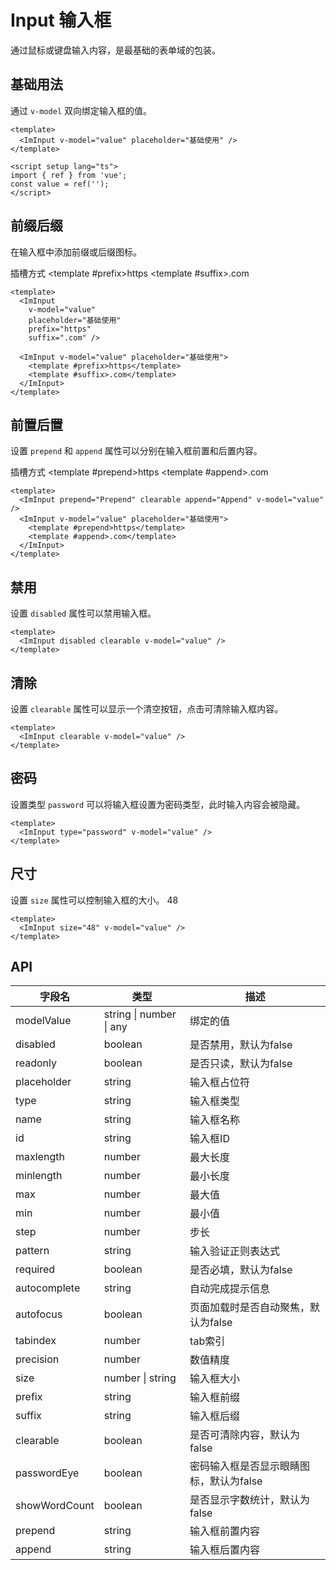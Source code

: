 # Input 输入框

通过鼠标或键盘输入内容，是最基础的表单域的包装。

## 基础用法

<script setup lang="ts">
import { ref } from 'vue';
const value = ref('');
const input = ref(null);
</script>

通过 `v-model` 双向绑定输入框的值。

<ImInput v-model="value" placeholder="基础使用" />

```vue
<template>
  <ImInput v-model="value" placeholder="基础使用" />
</template>

<script setup lang="ts">
import { ref } from 'vue';
const value = ref('');
</script>
```

## 前缀后缀

在输入框中添加前缀或后缀图标。

<ImInput v-model="value" placeholder="基础使用" prefix="https" suffix=".com" />

插槽方式
<ImInput v-model="value" placeholder="基础使用">
<template #prefix>https</template>
<template #suffix>.com</template>
</ImInput>

```vue
<template>
  <ImInput
    v-model="value"
    placeholder="基础使用"
    prefix="https"
    suffix=".com" />

  <ImInput v-model="value" placeholder="基础使用">
    <template #prefix>https</template>
    <template #suffix>.com</template>
  </ImInput>
</template>
```

## 前置后置

设置 `prepend` 和 `append` 属性可以分别在输入框前置和后置内容。

<ImInput prepend="Prepend" clearable append="Append" v-model="value" />

插槽方式
<ImInput v-model="value" placeholder="基础使用">
<template #prepend>https</template>
<template #append>.com</template>
</ImInput>

```vue
<template>
  <ImInput prepend="Prepend" clearable append="Append" v-model="value" />
  <ImInput v-model="value" placeholder="基础使用">
    <template #prepend>https</template>
    <template #append>.com</template>
  </ImInput>
</template>
```

## 禁用

设置 `disabled` 属性可以禁用输入框。

<ImInput disabled clearable  v-model="value" />

```vue
<template>
  <ImInput disabled clearable v-model="value" />
</template>
```

## 清除

设置 `clearable` 属性可以显示一个清空按钮，点击可清除输入框内容。

<ImInput clearable v-model="value" />

```vue
<template>
  <ImInput clearable v-model="value" />
</template>
```

## 密码

设置类型 `password` 可以将输入框设置为密码类型，此时输入内容会被隐藏。

<ImInput type="password" v-model="value" />

```vue
<template>
  <ImInput type="password" v-model="value" />
</template>
```

## 尺寸

设置 `size` 属性可以控制输入框的大小。 48

<ImInput size="48" v-model="value" />

```vue
<template>
  <ImInput size="48" v-model="value" />
</template>
```

## API


| 字段名         | 类型                        | 描述                                                                 |
|----------------|-----------------------------|----------------------------------------------------------------------|
| modelValue     | string \| number \| any     | 绑定的值                                                           |
| disabled       | boolean                     | 是否禁用，默认为false                                              |
| readonly       | boolean                     | 是否只读，默认为false                                              |
| placeholder    | string                      | 输入框占位符                                                       |
| type           | string                      | 输入框类型                                                         |
| name           | string                      | 输入框名称                                                         |
| id             | string                      | 输入框ID                                                           |
| maxlength      | number                      | 最大长度                                                           |
| minlength      | number                      | 最小长度                                                           |
| max            | number                      | 最大值                                                             |
| min            | number                      | 最小值                                                             |
| step           | number                      | 步长                                                               |
| pattern        | string                      | 输入验证正则表达式                                                 |
| required       | boolean                     | 是否必填，默认为false                                              |
| autocomplete   | string                      | 自动完成提示信息                                                   |
| autofocus      | boolean                     | 页面加载时是否自动聚焦，默认为false                                |
| tabindex       | number                      | tab索引                                                            |
| precision      | number                      | 数值精度                                                           |
| size           | number \| string            | 输入框大小                                                         |
| prefix         | string                      | 输入框前缀                                                         |
| suffix         | string                      | 输入框后缀                                                         |
| clearable      | boolean                     | 是否可清除内容，默认为false                                        |
| passwordEye    | boolean                     | 密码输入框是否显示眼睛图标，默认为false                            |
| showWordCount  | boolean                     | 是否显示字数统计，默认为false                                      |
| prepend        | string                      | 输入框前置内容                                                     |
| append         | string                      | 输入框后置内容                                                     |
